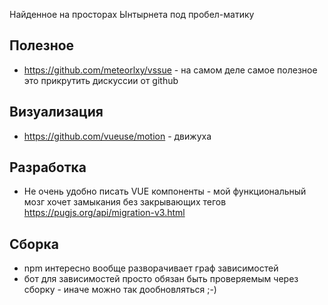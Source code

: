 Найденное на просторах Ынтырнета под пробел-матику

## Полезное

* https://github.com/meteorlxy/vssue - на самом деле самое полезное это прикрутить дискуссии от github

## Визуализация

* https://github.com/vueuse/motion - движуха

## Разработка

* Не очень удобно писать VUE компоненты - мой функциональный мозг хочет замыкания без закрывающих тегов https://pugjs.org/api/migration-v3.html

## Сборка

* npm интересно вообще разворачивает граф зависимостей
* бот для зависимостей просто обязан быть проверяемым через сборку - иначе можно так дообновляться ;-)
